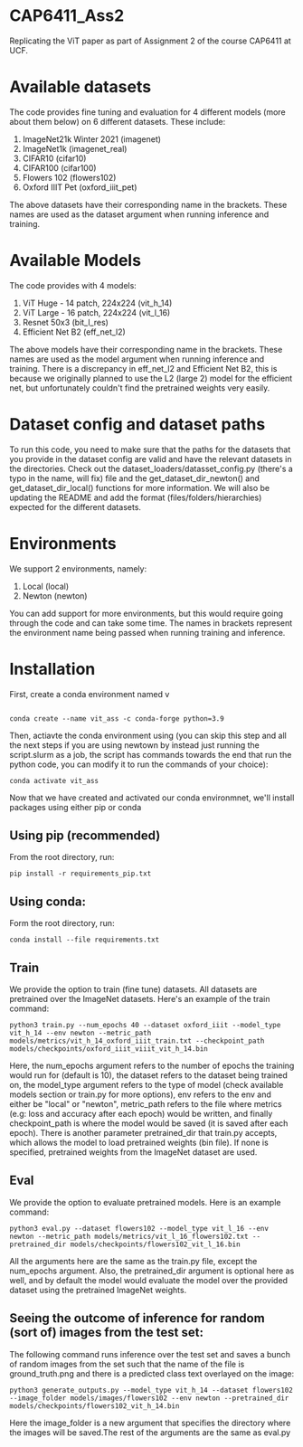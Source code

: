 # CAP6411_Ass2
Replicating the ViT paper as part of Assignment 2 of the course CAP6411 at UCF.

# Available datasets
The code provides fine tuning and evaluation for 4 different models (more about them below) on 6 different datasets. These include:
1. ImageNet21k Winter 2021 (imagenet)
2. ImageNet1k (imagenet_real)
3. CIFAR10 (cifar10)
4. CIFAR100 (cifar100)
5. Flowers 102 (flowers102)
6. Oxford IIIT Pet (oxford_iiit_pet)

The above datasets have their corresponding name in the brackets. These names are used as the dataset argument when running inference and training.

# Available Models
The code provides with 4 models:
1. ViT Huge - 14 patch, 224x224 (vit_h_14)
2. ViT Large - 16 patch, 224x224 (vit_l_16)
3. Resnet 50x3 (bit_l_res)
4. Efficient Net B2 (eff_net_l2)

The above models have their corresponding name in the brackets. These names are used as the model argument when running inference and training. There is a discrepancy in eff_net_l2 and Efficient Net B2, this is because we originally planned to use the L2 (large 2) model for the efficient net, but unfortunately couldn't find the pretrained weights very easily.

# Dataset config and dataset paths
To run this code, you need to make sure that the paths for the datasets that you provide in the dataset config are valid and have the relevant datasets in the directories. Check out the dataset_loaders/datasset_config.py (there's a typo in the name, will fix) file and the get_dataset_dir_newton() and get_dataset_dir_local() functions for more information. We will also be updating the README and add the format (files/folders/hierarchies) expected for the different datasets.

# Environments
We support 2 environments, namely:
1. Local (local)
2. Newton (newton)

You can add support for more environments, but this would require going through the code and can take some time. The names in brackets represent the environment name being passed when running training and inference.

# Installation
First, create a conda environment named v
```

conda create --name vit_ass -c conda-forge python=3.9
```

Then, actiavte the conda environment using (you can skip this step and all the next steps if you are using newtown by instead just running the script.slurm as a job, the script has commands towards the end that run the python code, you can modify it to run the commands of your choice):

```
conda activate vit_ass
```


Now that we have created and activated our conda environmnet, we'll install packages using either pip or conda
## Using pip (recommended)
From the root directory, run:

```
pip install -r requirements_pip.txt
```


## Using conda:
Form the root directory, run:

```
conda install --file requirements.txt
```


## Train
We provide the option to train (fine tune) datasets. All datasets are pretrained over the ImageNet datasets. Here's an example of the train command:

```
python3 train.py --num_epochs 40 --dataset oxford_iiit --model_type vit_h_14 --env newton --metric_path models/metrics/vit_h_14_oxford_iiit_train.txt --checkpoint_path models/checkpoints/oxford_iiit_viiit_vit_h_14.bin
```

Here, the num_epochs argument refers to the number of epochs the training would run for (default is 10), the dataset refers to the dataset being trained on, the model_type argument refers to the type of model (check available models section or train.py for more options), env refers to the env and either be "local" or "newton", metric_path refers to the file where metrics (e.g: loss and accuracy after each epoch) would be written, and finally checkpoint_path is where the model would be saved (it is saved after each epoch). There is another parameter pretrained_dir that train.py accepts, which allows the model to load pretrained weights (bin file). If none is specified, pretrained weights from the ImageNet dataset are used.

## Eval
We provide the option to evaluate pretrained models. Here is an example command:

```
python3 eval.py --dataset flowers102 --model_type vit_l_16 --env newton --metric_path models/metrics/vit_l_16_flowers102.txt --pretrained_dir models/checkpoints/flowers102_vit_l_16.bin
```

All the arguments here are the same as the train.py file, except the num_epochs argument. Also, the pretrained_dir argument is optional here as well, and by default the model would evaluate the model over the provided dataset using the pretrained ImageNet weights.

## Seeing the outcome of inference for random (sort of) images from the test set:
The following command runs inference over the test set and saves a bunch of random images from the set such that the name of the file is ground_truth.png and there is a predicted class text overlayed on the image:

```
python3 generate_outputs.py --model_type vit_h_14 --dataset flowers102 --image_folder models/images/flowers102 --env newton --pretrained_dir models/checkpoints/flowers102_vit_h_14.bin
```

Here the image_folder is a new argument that specifies the directory where the images will be saved.The rest of the arguments are the same as eval.py
